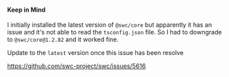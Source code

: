 #### Keep in Mind

I initially installed the latest version of `@swc/core` but apparently it has an issue and it's not able to read the `tsconfig.json` file. So I had to downgrade to `@swc/core@1.2.82` and it worked fine.

Update to the `latest` version once this issue has been resolve

<https://github.com/swc-project/swc/issues/5616>
